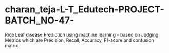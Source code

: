 # charan_teja-L-T_Edutech-PROJECT-BATCH_NO-47-
Rice Leaf disease Prediction using machine learning - based on  Judging Metrics which are Precision, Recall, Accuracy, F1-score and confusion matrix
